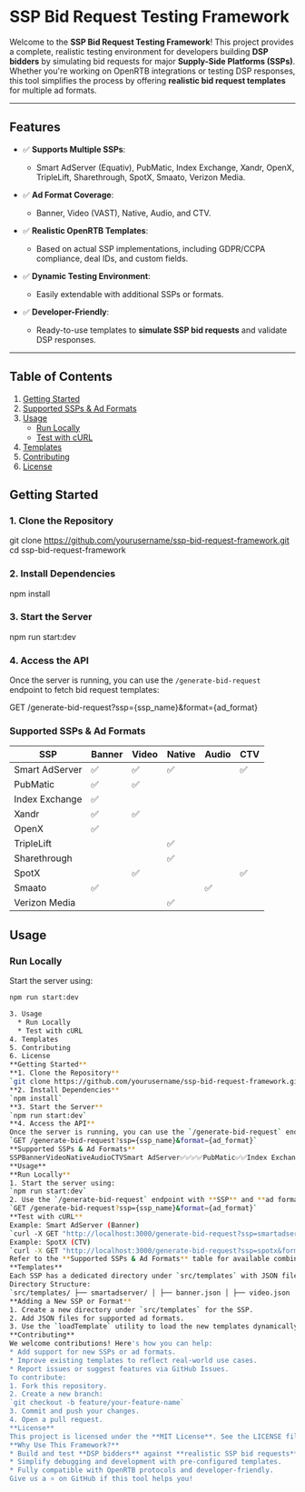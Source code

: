 
# **SSP Bid Request Testing Framework**

Welcome to the **SSP Bid Request Testing Framework**! This project provides a complete, realistic testing environment for developers building **DSP bidders** by simulating bid requests for major **Supply-Side Platforms (SSPs)**. Whether you're working on OpenRTB integrations or testing DSP responses, this tool simplifies the process by offering **realistic bid request templates** for multiple ad formats.

---

## **Features**

- ✅ **Supports Multiple SSPs**:
  - Smart AdServer (Equativ), PubMatic, Index Exchange, Xandr, OpenX, TripleLift, Sharethrough, SpotX, Smaato, Verizon Media.

- ✅ **Ad Format Coverage**:
  - Banner, Video (VAST), Native, Audio, and CTV.

- ✅ **Realistic OpenRTB Templates**:
  - Based on actual SSP implementations, including GDPR/CCPA compliance, deal IDs, and custom fields.

- ✅ **Dynamic Testing Environment**:
  - Easily extendable with additional SSPs or formats.

- ✅ **Developer-Friendly**:
  - Ready-to-use templates to **simulate SSP bid requests** and validate DSP responses.

---

## **Table of Contents**

1. [Getting Started](#getting-started)
2. [Supported SSPs & Ad Formats](#supported-ssps--ad-formats)  
3. [Usage](#usage)  
   - [Run Locally](#run-locally)  
   - [Test with cURL](#test-with-curl)  
4. [Templates](#templates)  
5. [Contributing](#contributing)  
6. [License](#license)  


## Getting Started

### **1. Clone the Repository**
git clone https://github.com/yourusername/ssp-bid-request-framework.git
cd ssp-bid-request-framework

### 2. Install Dependencies
npm install

### 3. Start the Server
npm run start:dev

### 4. Access the API

Once the server is running, you can use the `/generate-bid-request` endpoint to fetch bid request templates:

GET /generate-bid-request?ssp={ssp_name}&format={ad_format}

### Supported SSPs & Ad Formats

| SSP               | Banner | Video | Native | Audio | CTV   |
|--------------------|--------|-------|--------|-------|-------|
| Smart AdServer     | ✅     | ✅    | ✅     |       | ✅    |
| PubMatic           | ✅     | ✅    |        |       |       |
| Index Exchange     | ✅     |       |        |       |       |
| Xandr              | ✅     | ✅    |        |       |       |
| OpenX              | ✅     |       |        |       |       |
| TripleLift         |        |       | ✅     |       |       |
| Sharethrough       |        |       | ✅     |       |       |
| SpotX              |        | ✅    |        |       | ✅    |
| Smaato             | ✅     |       |        | ✅    |       |
| Verizon Media      |        |       | ✅     |       |       |


## Usage

### Run Locally
Start the server using:

```bash
npm run start:dev

3. Usage
  * Run Locally
  * Test with cURL
4. Templates
5. Contributing
6. License
**Getting Started**
**1. Clone the Repository**
`git clone https://github.com/yourusername/ssp-bid-request-framework.git cd ssp-bid-request-framework`
**2. Install Dependencies**
`npm install`
**3. Start the Server**
`npm run start:dev`
**4. Access the API**
Once the server is running, you can use the `/generate-bid-request` endpoint to fetch bid request templates:
`GET /generate-bid-request?ssp={ssp_name}&format={ad_format}`
**Supported SSPs & Ad Formats**
SSPBannerVideoNativeAudioCTVSmart AdServer✅✅✅✅PubMatic✅✅Index Exchange✅Xandr✅✅OpenX✅TripleLift✅Sharethrough✅SpotX✅✅Smaato✅✅Verizon Media✅
**Usage**
**Run Locally**
1. Start the server using:
`npm run start:dev`
2. Use the `/generate-bid-request` endpoint with **SSP** and **ad format** parameters:
`GET /generate-bid-request?ssp={ssp_name}&format={ad_format}`
**Test with cURL**
Example: Smart AdServer (Banner)
`curl -X GET "http://localhost:3000/generate-bid-request?ssp=smartadserver&format=banner"`
Example: SpotX (CTV)
`curl -X GET "http://localhost:3000/generate-bid-request?ssp=spotx&format=ctv"`
Refer to the **Supported SSPs & Ad Formats** table for available combinations.
**Templates**
Each SSP has a dedicated directory under `src/templates` with JSON files for the ad formats they support. You can modify or add new templates as needed.
Directory Structure:
`src/templates/ ├── smartadserver/ │ ├── banner.json │ ├── video.json │ ├── native.json │ └── ctv.json ├── pubmatic/ │ ├── banner.json │ └── video.json ...`
**Adding a New SSP or Format**
1. Create a new directory under `src/templates` for the SSP.
2. Add JSON files for supported ad formats.
3. Use the `loadTemplate` utility to load the new templates dynamically.
**Contributing**
We welcome contributions! Here's how you can help:
* Add support for new SSPs or ad formats.
* Improve existing templates to reflect real-world use cases.
* Report issues or suggest features via GitHub Issues.
To contribute:
1. Fork this repository.
2. Create a new branch:
`git checkout -b feature/your-feature-name`
3. Commit and push your changes.
4. Open a pull request.
**License**
This project is licensed under the **MIT License**. See the LICENSE file for details.
**Why Use This Framework?**
* Build and test **DSP bidders** against **realistic SSP bid requests**.
* Simplify debugging and development with pre-configured templates.
* Fully compatible with OpenRTB protocols and developer-friendly.
Give us a ⭐ on GitHub if this tool helps you!
